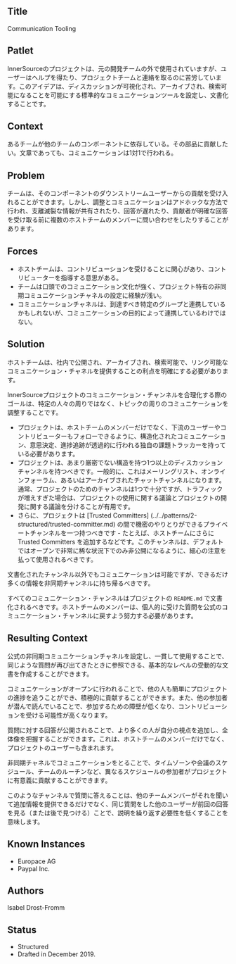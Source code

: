 ## Title

Communication Tooling

## Patlet

InnerSourceのプロジェクトは、元の開発チームの外で使用されていますが、ユーザーはヘルプを得たり、プロジェクトチームと連絡を取るのに苦労しています。このアイデアは、ディスカッションが可視化され、アーカイブされ、検索可能になることを可能にする標準的なコミュニケーションツールを設定し、文書化することです。

## Context

あるチームが他のチームのコンポーネントに依存している。その部品に貢献したい。文章であっても、コミュニケーションは1対1で行われる。

## Problem

チームは、そのコンポーネントのダウンストリームユーザーからの貢献を受け入れることができます。しかし、調整とコミュニケーションはアドホックな方法で行われ、支離滅裂な情報が共有されたり、回答が遅れたり、貢献者が明確な回答を受け取る前に複数のホストチームのメンバーに問い合わせをしたりすることがあります。

## Forces

* ホストチームは、コントリビューションを受けることに関心があり、コントリビューターを指導する意思がある。
* チームは口頭でのコミュニケーション文化が強く、プロジェクト特有の非同期コミュニケーションチャネルの設定に経験が浅い。
* コミュニケーションチャネルは、到達すべき特定のグループと連携しているかもしれないが、コミュニケーションの目的によって連携しているわけではない。

## Solution

ホストチームは、社内で公開され、アーカイブされ、検索可能で、リンク可能なコミュニケーション・チャネルを提供することの利点を明確にする必要があります。

InnerSourceプロジェクトのコミュニケーション・チャンネルを合理化する際のゴールは、特定の人々の周りではなく、トピックの周りのコミュニケーションを調整することです。

* プロジェクトは、ホストチームのメンバーだけでなく、下流のユーザーやコントリビューターもフォローできるように、構造化されたコミュニケーション、意思決定、進捗追跡が透過的に行われる独自の課題トラッカーを持っている必要があります。
* プロジェクトは、あまり厳密でない構造を持つ1つ以上のディスカッションチャンネルを持つべきです。一般的に、これはメーリングリスト、オンラインフォーラム、あるいはアーカイブされたチャットチャンネルになります。通常、プロジェクトのためのチャンネルは1つで十分ですが、トラフィックが増えすぎた場合は、プロジェクトの使用に関する議論とプロジェクトの開発に関する議論を分けることが有用です。
* さらに、プロジェクトは [Trusted Committers] (../../patterns/2-structured/trusted-committer.md) の間で機密のやりとりができるプライベートチャンネルを一つ持つべきです - たとえば、ホストチームにさらに Trusted Committers を追加するなどです。このチャンネルは、デフォルトではオープンで非常に稀な状況下でのみ非公開になるように、細心の注意を払って使用されるべきです。

文書化されたチャンネル以外でもコミュニケーションは可能ですが、できるだけ多くの情報を非同期チャンネルに持ち帰るべきです。

すべてのコミュニケーション・チャンネルはプロジェクトの `README.md` で文書化されるべきです。ホストチームのメンバーは、個人的に受けた質問を公式のコミュニケーション・チャンネルに戻すよう努力する必要があります。

## Resulting Context

公式の非同期コミュニケーションチャネルを設定し、一貫して使用することで、同じような質問が再び出てきたときに参照できる、基本的なレベルの受動的な文書を作成することができます。

コミュニケーションがオープンに行われることで、他の人も簡単にプロジェクトの進捗を追うことができ、積極的に貢献することができます。また、他の参加者が潜んで読んでいることで、参加するための障壁が低くなり、コントリビューションを受ける可能性が高くなります。

質問に対する回答が公開されることで、より多くの人が自分の視点を追加し、全体像を把握することができます。これは、ホストチームのメンバーだけでなく、プロジェクトのユーザーも含まれます。

非同期チャネルでコミュニケーションをとることで、タイムゾーンや会議のスケジュール、チームのルーチンなど、異なるスケジュールの参加者がプロジェクトに有意義に貢献することができます。

このようなチャンネルで質問に答えることは、他のチームメンバーがそれを聞いて追加情報を提供できるだけでなく、同じ質問をした他のユーザーが前回の回答を見る（または後で見つける）ことで、説明を繰り返す必要性を低くすることを意味します。

## Known Instances

* Europace AG
* Paypal Inc.

## Authors

Isabel Drost-Fromm

## Status

* Structured
* Drafted in December 2019.
